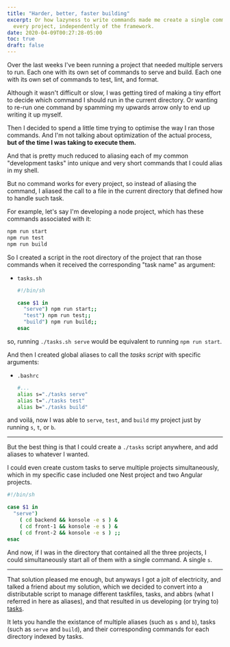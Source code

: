 ```yaml
---
title: "Harder, better, faster building"
excerpt: Or how lazyness to write commands made me create a single command for
  every project, independently of the framework.
date: 2020-04-09T00:27:28-05:00
toc: true
draft: false
---
```


Over the last weeks I've been running a project that needed multiple servers to
run. Each one with its own set of commands to serve and build. Each one with its
own set of commands to test, lint, and format.

Although it wasn't difficult or slow, I was getting tired of making a tiny
effort to decide which command I should run in the current directory. Or wanting
to re-run one command by spamming my upwards arrow only to end up writing it up
myself.

Then I decided to spend a little time trying to optimise the way I ran those
commands. And I'm not talking about optimization of the actual process, **but of
the time I was taking to execute them.**

And that is pretty much reduced to aliasing each of my common "development
tasks" into unique and very short commands that I could alias in my shell.

But no command works for every project, so instead of aliasing the command, I
aliased the call to a file in the current directory that defined how to handle
such task.

For example, let's say I'm developing a node project, which has these commands
associated with it:

```sh
npm run start
npm run test
npm run build
```

So I created a script in the root directory of the project that ran those
commands when it received the corresponding "task name" as argument:

- `tasks.sh`

  ```sh
  #!/bin/sh

  case $1 in
    "serve") npm run start;;
    "test") npm run test;;
    "build") npm run build;;
  esac
  ```

so, running `./tasks.sh serve` would be equivalent to running `npm run start`.

And then I created global aliases to call the _tasks script_ with specific
arguments:

- `.bashrc`

  ```sh
  #...
  alias s="./tasks serve"
  alias t="./tasks test"
  alias b="./tasks build"
  ```

and voilá, now I was able to `serve`, `test`, and `build` my project just by
running `s`, `t`, or `b`.

---

But the best thing is that I could create a `./tasks` script anywhere, and add
aliases to whatever I wanted.

I could even create custom tasks to serve multiple projects simultaneously,
which in my specific case included one Nest project and two Angular projects.

```sh
#!/bin/sh

case $1 in
  "serve")
    ( cd backend && konsole -e s ) &
    ( cd front-1 && konsole -e s ) &
    ( cd front-2 && konsole -e s ) ;;
esac
```

And now, if I was in the directory that contained all the three projects, I
could simultaneously start all of them with a single command. A single `s`.

---

That solution pleased me enough, but anyways I got a jolt of electricity, and
talked a friend about my solution, which we decided to convert into a
distributable script to manage different taskfiles, tasks, and abbrs (what I
referred in here as aliases), and that resulted in us developing (or trying to)
[tasks].

It lets you handle the existance of multiple aliases (such as `s` and `b`),
tasks (such as `serve` and `build`), and their corresponding commands for each
directory indexed by tasks.

[tasks]: https://github.com/daque-dev/tasks.sh
